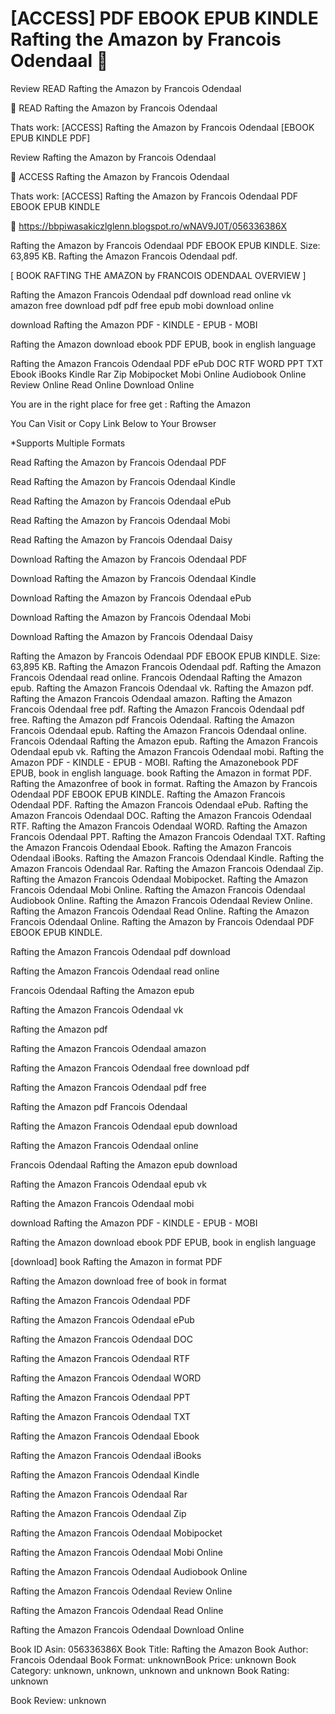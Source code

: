 # [ACCESS] PDF EBOOK EPUB KINDLE Rafting the Amazon by  Francois Odendaal 📍
Review READ Rafting the Amazon by Francois Odendaal

💑 READ Rafting the Amazon by Francois Odendaal

Thats work: [ACCESS] Rafting the Amazon by Francois Odendaal [EBOOK EPUB KINDLE PDF]


Review Rafting the Amazon by Francois Odendaal

📍 ACCESS Rafting the Amazon by Francois Odendaal

Thats work: [ACCESS] Rafting the Amazon by Francois Odendaal PDF EBOOK EPUB KINDLE



📢 https://bbpiwasakiczlglenn.blogspot.ro/wNAV9J0T/056336386X



Rafting the Amazon by Francois Odendaal PDF EBOOK EPUB KINDLE. Size: 63,895 KB. Rafting the Amazon Francois Odendaal pdf.

[ BOOK RAFTING THE AMAZON by FRANCOIS ODENDAAL OVERVIEW ]

Rafting the Amazon Francois Odendaal pdf download read online vk amazon free download pdf pdf free epub mobi download online

download Rafting the Amazon PDF - KINDLE - EPUB - MOBI

Rafting the Amazon download ebook PDF EPUB, book in english language

Rafting the Amazon Francois Odendaal PDF ePub DOC RTF WORD PPT TXT Ebook iBooks Kindle Rar Zip Mobipocket Mobi Online Audiobook Online Review Online Read Online Download Online

You are in the right place for free get : Rafting the Amazon

You Can Visit or Copy Link Below to Your Browser

*Supports Multiple Formats

Read Rafting the Amazon by Francois Odendaal PDF

Read Rafting the Amazon by Francois Odendaal Kindle

Read Rafting the Amazon by Francois Odendaal ePub

Read Rafting the Amazon by Francois Odendaal Mobi

Read Rafting the Amazon by Francois Odendaal Daisy

Download Rafting the Amazon by Francois Odendaal PDF

Download Rafting the Amazon by Francois Odendaal Kindle

Download Rafting the Amazon by Francois Odendaal ePub

Download Rafting the Amazon by Francois Odendaal Mobi

Download Rafting the Amazon by Francois Odendaal Daisy

Rafting the Amazon by Francois Odendaal PDF EBOOK EPUB KINDLE. Size: 63,895 KB. Rafting the Amazon Francois Odendaal pdf. Rafting the Amazon Francois Odendaal read online. Francois Odendaal Rafting the Amazon epub. Rafting the Amazon Francois Odendaal vk. Rafting the Amazon pdf. Rafting the Amazon Francois Odendaal amazon. Rafting the Amazon Francois Odendaal free pdf. Rafting the Amazon Francois Odendaal pdf free. Rafting the Amazon pdf Francois Odendaal. Rafting the Amazon Francois Odendaal epub. Rafting the Amazon Francois Odendaal online. Francois Odendaal Rafting the Amazon epub. Rafting the Amazon Francois Odendaal epub vk. Rafting the Amazon Francois Odendaal mobi. Rafting the Amazon PDF - KINDLE - EPUB - MOBI. Rafting the Amazonebook PDF EPUB, book in english language. book Rafting the Amazon in format PDF. Rafting the Amazonfree of book in format. Rafting the Amazon by Francois Odendaal PDF EBOOK EPUB KINDLE. Rafting the Amazon Francois Odendaal PDF. Rafting the Amazon Francois Odendaal ePub. Rafting the Amazon Francois Odendaal DOC. Rafting the Amazon Francois Odendaal RTF. Rafting the Amazon Francois Odendaal WORD. Rafting the Amazon Francois Odendaal PPT. Rafting the Amazon Francois Odendaal TXT. Rafting the Amazon Francois Odendaal Ebook. Rafting the Amazon Francois Odendaal iBooks. Rafting the Amazon Francois Odendaal Kindle. Rafting the Amazon Francois Odendaal Rar. Rafting the Amazon Francois Odendaal Zip. Rafting the Amazon Francois Odendaal Mobipocket. Rafting the Amazon Francois Odendaal Mobi Online. Rafting the Amazon Francois Odendaal Audiobook Online. Rafting the Amazon Francois Odendaal Review Online. Rafting the Amazon Francois Odendaal Read Online. Rafting the Amazon Francois Odendaal Online. Rafting the Amazon by Francois Odendaal PDF EBOOK EPUB KINDLE.

Rafting the Amazon Francois Odendaal pdf download

Rafting the Amazon Francois Odendaal read online

Francois Odendaal Rafting the Amazon epub

Rafting the Amazon Francois Odendaal vk

Rafting the Amazon pdf

Rafting the Amazon Francois Odendaal amazon

Rafting the Amazon Francois Odendaal free download pdf

Rafting the Amazon Francois Odendaal pdf free

Rafting the Amazon pdf Francois Odendaal

Rafting the Amazon Francois Odendaal epub download

Rafting the Amazon Francois Odendaal online

Francois Odendaal Rafting the Amazon epub download

Rafting the Amazon Francois Odendaal epub vk

Rafting the Amazon Francois Odendaal mobi

download Rafting the Amazon PDF - KINDLE - EPUB - MOBI

Rafting the Amazon download ebook PDF EPUB, book in english language

[download] book Rafting the Amazon in format PDF

Rafting the Amazon download free of book in format

Rafting the Amazon Francois Odendaal PDF

Rafting the Amazon Francois Odendaal ePub

Rafting the Amazon Francois Odendaal DOC

Rafting the Amazon Francois Odendaal RTF

Rafting the Amazon Francois Odendaal WORD

Rafting the Amazon Francois Odendaal PPT

Rafting the Amazon Francois Odendaal TXT

Rafting the Amazon Francois Odendaal Ebook

Rafting the Amazon Francois Odendaal iBooks

Rafting the Amazon Francois Odendaal Kindle

Rafting the Amazon Francois Odendaal Rar

Rafting the Amazon Francois Odendaal Zip

Rafting the Amazon Francois Odendaal Mobipocket

Rafting the Amazon Francois Odendaal Mobi Online

Rafting the Amazon Francois Odendaal Audiobook Online

Rafting the Amazon Francois Odendaal Review Online

Rafting the Amazon Francois Odendaal Read Online

Rafting the Amazon Francois Odendaal Download Online

Book ID Asin: 056336386X
Book Title: Rafting the Amazon
Book Author: Francois Odendaal
Book Format: unknownBook Price: unknown
Book Category: unknown, unknown, unknown and unknown
Book Rating: unknown

Book Review: unknown
